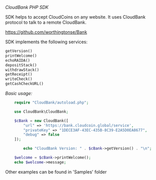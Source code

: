 *CloudBank PHP SDK*

SDK helps to accept CloudCoins on any website. It uses CloudBank protocol to talk to a remote CloudBank.

https://github.com/worthingtonse/Bank


SDK implements the following services:

```php
getVersion()
printWelcome()
echoRAIDA()
depositStack()
withdrawStack()
getReceipt()
writeCheck()
getCashCheckURL()
```


*Basic usage:*

```php
	require "CloudBank/autoload.php";

	use CloudBank\CloudBank;

	$cBank = new CloudBank([
		"url" => 'https://bank.cloudcoin.global/service',
		"privateKey" => "1DECE3AF-43EC-435B-8C39-E2A5D0EA8677",
		"debug" => false
	]);

        echo "CloudBank Version: " . $cBank->getVersion() . "\n";

	$welcome = $cBank->printWelcome();
	echo $welcome->message;
```

Other examples can be found in 'Samples' folder

